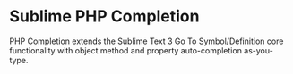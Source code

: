 Sublime PHP Completion
======================

PHP Completion extends the Sublime Text 3 Go To Symbol/Definition core functionality with object method and property auto-completion as-you-type.
